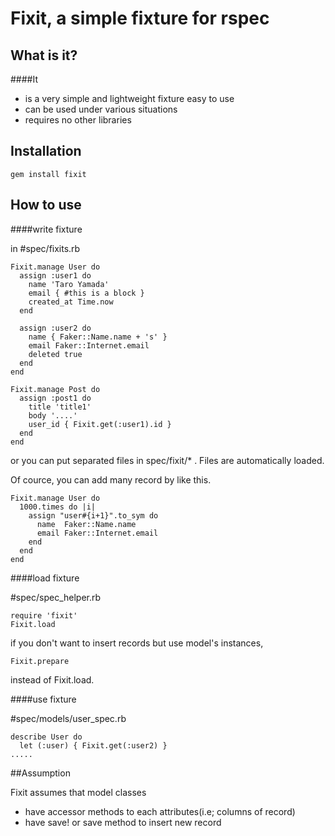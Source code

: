 # Fixit, a simple fixture for rspec

## What is it?

####It

* is a very simple and lightweight fixture easy to use
* can be used under various situations
* requires no other libraries

## Installation

    gem install fixit

## How to use
####write fixture

in \#spec/fixits.rb

	Fixit.manage User do
	  assign :user1 do
	    name 'Taro Yamada'
		email { #this is a block }
		created_at Time.now
	  end
	
	  assign :user2 do
	    name { Faker::Name.name + 's' }
	    email Faker::Internet.email
	    deleted true
	  end
	end
	
	Fixit.manage Post do
	  assign :post1 do
	    title 'title1'
		body '....'
		user_id { Fixit.get(:user1).id }
	  end
	end
	
or you can put separated files in spec/fixit/* . Files are automatically loaded.

Of cource, you can add many record by like this.

    Fixit.manage User do
      1000.times do |i|
        assign "user#{i+1}".to_sym do
          name  Faker::Name.name
          email Faker::Internet.email   
        end
      end
    end
	
####load fixture

\#spec/spec_helper.rb

	require 'fixit'	
	Fixit.load
	
if you don't want to insert records but use model's instances, 

    Fixit.prepare

instead of Fixit.load.


####use fixture

\#spec/models/user_spec.rb

	describe User do
	  let (:user) { Fixit.get(:user2) }
	.....

   
##Assumption

 Fixit assumes that model classes

 * have accessor methods to each attributes(i.e; columns of record)
 * have save! or save method to insert new record
 
